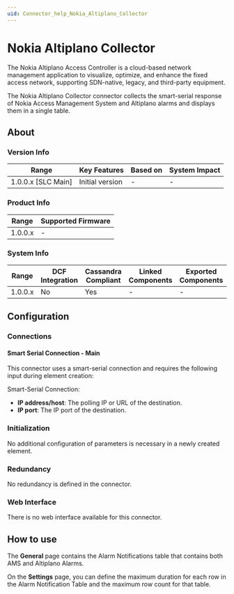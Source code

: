 ```yaml
---
uid: Connector_help_Nokia_Altiplano_Collector
---
```


# Nokia Altiplano Collector

The Nokia Altiplano Access Controller is a cloud-based network management application to visualize, optimize, and enhance the fixed access network, supporting SDN-native, legacy, and third-party equipment.

The Nokia Altiplano Collector connector collects the smart-serial response of Nokia Access Management System and Altiplano alarms and displays them in a single table.

## About

### Version Info

| Range                | Key Features     | Based on     | System Impact     |
|----------------------|------------------|--------------|-------------------|
| 1.0.0.x \[SLC Main\] | Initial version  | \-           | \-                |

### Product Info

| Range     | Supported Firmware     |
|-----------|------------------------|
| 1.0.0.x   | \-                     |

### System Info

| Range     | DCF Integration     | Cassandra Compliant     | Linked Components     | Exported Components     |
|-----------|---------------------|-------------------------|-----------------------|-------------------------|
| 1.0.0.x   | No                  | Yes                     | \-                    | \-                      |

## Configuration

### Connections

#### Smart Serial Connection - Main

This connector uses a smart-serial connection and requires the following input during element creation:

Smart-Serial Connection:

- **IP address/host**: The polling IP or URL of the destination.
- **IP port**: The IP port of the destination.

### Initialization

No additional configuration of parameters is necessary in a newly created element.

### Redundancy

No redundancy is defined in the connector.

### Web Interface

There is no web interface available for this connector.

## How to use

The **General** page contains the Alarm Notifications table that contains both AMS and Altiplano Alarms.

On the **Settings** page, you can define the maximum duration for each row in the Alarm Notification Table and the maximum row count for that table.
